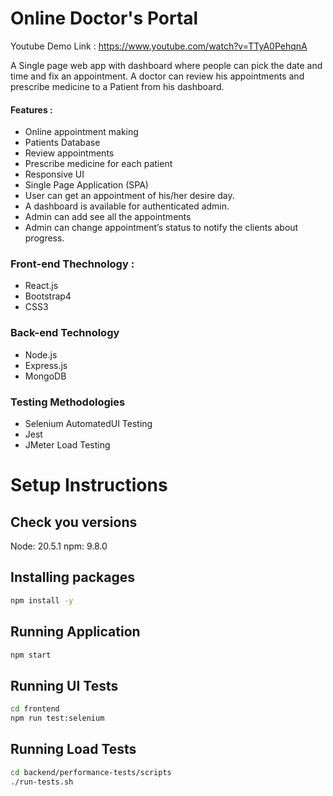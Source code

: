 # Online Doctor's Portal

Youtube Demo Link : https://www.youtube.com/watch?v=TTyA0PehqnA

A Single page web app with dashboard  where people can pick the date and time and fix an appointment. A doctor can review his appointments and prescribe medicine to a Patient from his dashboard.

#### Features :
* Online appointment making
* Patients Database
* Review appointments
* Prescribe medicine for each patient
* Responsive UI
* Single Page Application (SPA)
* User can get an appointment of his/her desire day.
* A dashboard is available for authenticated admin.
* Admin can add see all the appointments
* Admin can change appointment’s status to notify the clients about progress.

### Front-end Thechnology : 
* React.js
* Bootstrap4
* CSS3

### Back-end Technology
* Node.js
* Express.js
* MongoDB

### Testing Methodologies
* Selenium AutomatedUI Testing
* Jest
* JMeter Load Testing

# Setup Instructions

## Check you versions
Node: 20.5.1
npm: 9.8.0

## Installing packages
```bash
npm install -y
```

## Running Application
```bash
npm start
```

## Running UI Tests
```bash
cd frontend
npm run test:selenium
```

## Running Load Tests
```bash
cd backend/performance-tests/scripts
./run-tests.sh
```